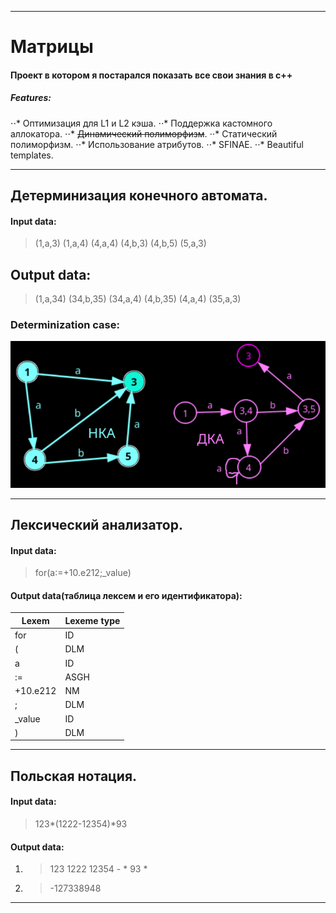 
___

# Матрицы
#### Проект в котором я постарался показать все свои знания в c++
##### Features:
⋅⋅* Оптимизация для L1 и L2 кэша.
⋅⋅* Поддержка кастомного аллокатора.
⋅⋅* ~~Динамический полиморфизм~~.
⋅⋅* Статический полиморфизм.
⋅⋅* Использование атрибутов.
⋅⋅* SFINAE.
⋅⋅* Beautiful templates.

___

## Детерминизация конечного автомата.
#### Input data:
> (1,a,3) (1,a,4) (4,a,4) (4,b,3) (4,b,5) (5,a,3)
## Output data:
> (1,a,34) (34,b,35) (34,a,4) (4,b,35) (4,a,4) (35,a,3)
### Determinization case:
![gallery](preview_image/de-termination.png)

___

## Лексический анализатор.
#### Input data:
> for(a:=+10.e212;_value)
#### Output data(таблица лексем и его идентификатора):
|       Lexem       |       Lexeme type     |
|-------------------|:----------------------|
| for               | ID                    |
| (                 | DLM                   |
| a                 | ID                    |
| :=                | ASGH                  |
| +10.e212          | NM                    |
| ;                 | DLM                   |
| _value            | ID                    |
| )                 | DLM                   |

___

## Польская нотация.
#### Input data:
> 123*(1222-12354)*93
#### Output data:
1. > 123 1222 12354 - * 93 *
2. > -127338948

___
